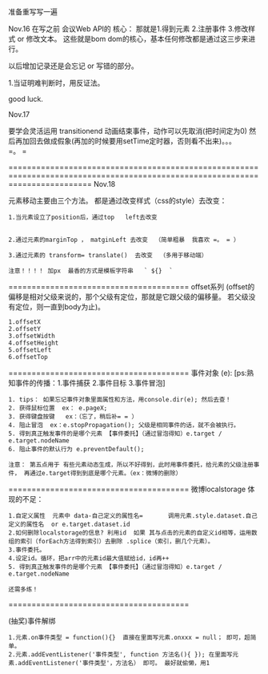 准备重写写一遍

Nov.16 
在写之前 会议Web API的 核心： 那就是1.得到元素  2.注册事件    3.修改样式 or  修改文本。   这些就是bom dom的核心，基本任何修改都是通过这三步来进行。


以后增加记录还是会忘记 or  写错的部分。

1.当证明难判断时，用反证法。


good luck.


Nov.17 

要学会灵活运用 transitionend 动画结束事件，动作可以先取消(把时间定为0) 然后再加回去做成假象(再加的时候要用setTime定时器，否则看不出来)。。。  
=。 =

==============================================================================================================================
Nov.18

元素移动主要由三个方法。 都是通过改变样式（css的style）去改变：   
    
    1.当元素设立了position后，通过top   left去改变
    
    
    2.通过元素的marginTop ， matginLeft 去改变  （简单粗暴  我喜欢 =。 = ）
    
    3.通过元素的 transform= translate()  去改变  （多用于移动端）
    
    注意！！！！ 加px  最香的方式是模板字符串   ` ${}  ` 
   
=======================================
offset系列    (offset的偏移是相对父级来说的，那个父级有定位，那就是它跟父级的偏移量。 若父级没有定位，则一直到body为止)。
    
    1.offsetX
    2.offsetY
    3.offsetWidth
    4.offsetHeight
    5.offsetLeft
    6.offsetTop
=======================================
事件对象 (e):    [ps:熟知事件的传播：1.事件捕获 2.事件目标 3.事件冒泡]

    1. tips： 如果忘记事件对象里面属性和方法，用console.dir(e); 然后去查！
    2. 获得鼠标位置  ex： e.pageX;
    3. 获得键盘按键   ex：（忘了，稍后补= = ）
    4. 阻止冒泡  ex：e.stopPropagation(); 父级是相同事件的话，就不会被执行。
    5. 得到真正触发事件的是哪个元素 【事件委托】（通过冒泡得知）e.target / e.target.nodeName
    6. 阻止事件的默认行为 e.preventDefault();

    注意： 第五点用于 有些元素动态生成，所以不好得到，此时用事件委托，给元素的父级注册事件， 再通过e.target得到到底是哪个元素。（ex：微博的删除）
   
======================================= 
微博localstorage 体现的不足：

    1.自定义属性  元素中 data-自己定义的属性名=       调用元素.style.dataset.自己定义的属性名  or e.target.dataset.id
    2.如何删除localstorage的信息? 利用id  如果 其与点击的元素的自定义id相等，运用数组的索引（forEach方法得到索引）去删除 .splice（索引，删几个元素）。
    3.事件委托。
    4.设定id。循环，把arr中的元素id最大值赋给id，id再++
    5. 得到真正触发事件的是哪个元素 【事件委托】（通过冒泡得知）e.target / e.target.nodeName
    
    还需多练！
=======================================    
 
(抽奖)事件解绑
    
    1.元素.on事件类型 = function(){}  直接在里面写元素.onxxx = null； 即可，超简单。
    2.元素.addEventListener('事件类型', function 方法名(){ }); 在里面写元素.addEventListener('事件类型'，方法名） 即可。 最好就偷懒，用1 


  
